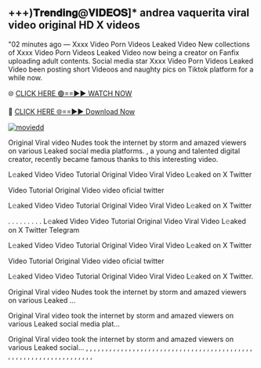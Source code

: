 ## +++)𝐓𝐫𝐞𝐧𝐝𝐢𝐧𝐠@𝐕𝐈𝐃𝐄𝐎𝐒]* andrea vaquerita viral video original HD X videos 
"02 minutes ago —  Xxxx Video Porn Videos Leaked Video New collections of Xxxx Video Porn Videos Leaked Video now being a creator on Fanfix uploading adult contents. Social media star Xxxx Video Porn Videos Leaked Video been posting short Videoos and naughty pics on Tiktok platform for a while now.

🌐 [CLICK HERE 🟢==►► WATCH NOW](https://cutt.ly/2rwGZiyO)

🔴 [CLICK HERE 🌐==►► Download Now](https://cutt.ly/2rwGZiyO)

[![moviedd](https://github.com/ultralytics/ultralytics/assets/168311417/8bb4e918-6b64-4455-a5ea-4b2e046cdd6e)](https://cutt.ly/2rwGZiyO)


 Original Viral video Nudes took the internet by storm and amazed viewers on various Leaked social media platforms. , a young and talented digital creator, recently became famous thanks to this interesting video.

L𝚎aked Video Video Tutorial Original Video Viral Video L𝚎aked on X Twitter

Video Tutorial Original Video video oficial twitter

L𝚎aked Video Video Tutorial Original Video Viral Video L𝚎aked on X Twitter

. . . . . . . . . L𝚎aked Video  Video Tutorial Original Video Viral Video L𝚎aked on X Twitter Telegram

L𝚎aked Video Video Tutorial Original Video Viral Video L𝚎aked on X Twitter

Video Tutorial Original Video video oficial twitter


L𝚎aked Video Video Tutorial Original Video Viral Video L𝚎aked on X Twitter.

Original Viral video Nudes took the internet by storm and amazed viewers on various Leaked …

Original Viral video took the internet by storm and amazed viewers on various Leaked social media plat…

Original Viral video took the internet by storm and amazed viewers on various Leaked social… , , , , , , , , , , , , , , , , , , , , , , , , , , , , , , , , , , , , , , , , , , , , , , , , , , , , , , , , , , , , , , , , ,
